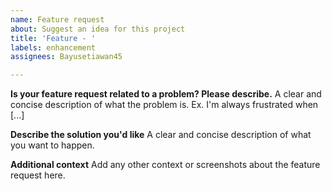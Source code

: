 ```yaml
---
name: Feature request
about: Suggest an idea for this project
title: 'Feature - '
labels: enhancement
assignees: Bayusetiawan45

---
```


**Is your feature request related to a problem? Please describe.**
A clear and concise description of what the problem is. Ex. I'm always frustrated when [...]

**Describe the solution you'd like**
A clear and concise description of what you want to happen.

**Additional context**
Add any other context or screenshots about the feature request here.
